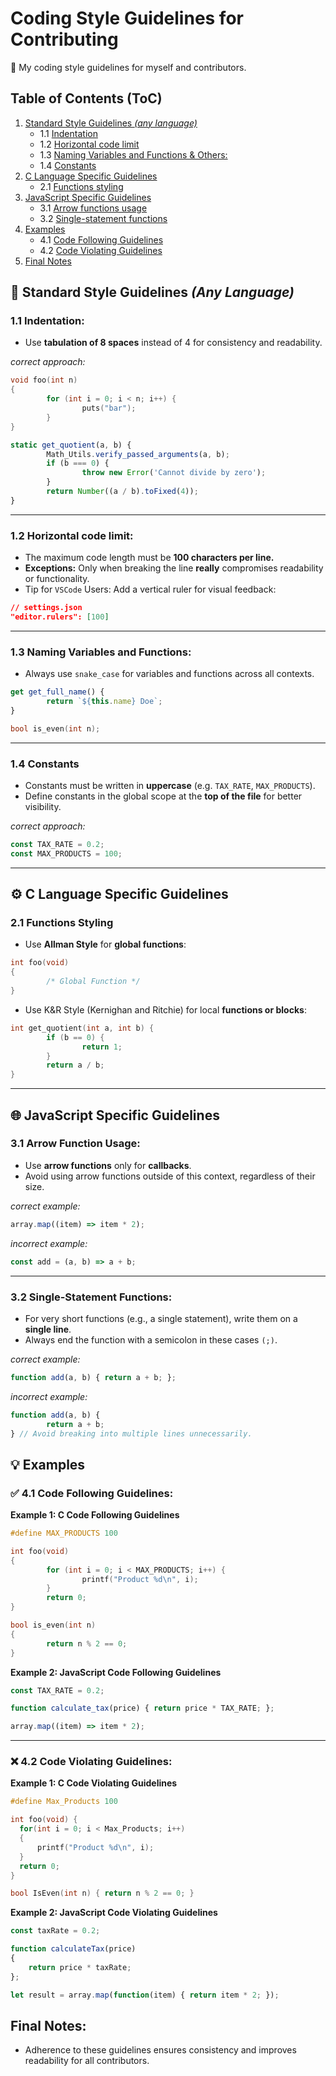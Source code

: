 # Coding Style Guidelines for Contributing 
📏 My coding style guidelines for myself and contributors.

## Table of Contents (ToC)
1. [Standard Style Guidelines _(any language)_](#📏-standard-style-guidelines-any-language)
    - 1.1 [Indentation](#11-indentation)
    - 1.2 [Horizontal code limit](#12-horizontal-code-limit)
    - 1.3 [Naming Variables and Functions & Others:](#13-naming-variables-and-functions)
    - 1.4 [Constants](#14-constants)
2. [C Language Specific Guidelines](#⚙️-c-language-specific-guidelines)
    - 2.1 [Functions styling](#21-functions-styling) 
3. [JavaScript Specific Guidelines](#🌐-javascript-specific-guidelines)
    - 3.1 [Arrow functions usage](#31-arrow-function-usage)
    - 3.2 [Single-statement functions](#32-single-statement-functions)
4. [Examples](#💡-examples)
    - 4.1 [Code Following Guidelines](#✅-41-code-following-guidelines)
    - 4.2 [Code Violating Guidelines](#❌-42-code-violating-guidelines)
5. [Final Notes](#final-notes)


## 📏 Standard Style Guidelines _(Any Language)_
### 1.1 Indentation:
- Use **tabulation of 8 spaces** instead of 4 for consistency and readability.


_correct approach:_
```c
void foo(int n) 
{
        for (int i = 0; i < n; i++) {
                puts("bar"); 
        } 
}
```

```JavaScript
static get_quotient(a, b) {
        Math_Utils.verify_passed_arguments(a, b);
        if (b === 0) {
                throw new Error('Cannot divide by zero');
        }
        return Number((a / b).toFixed(4));
}
```
---

### 1.2 Horizontal code limit:
- The maximum code length must be **100 characters per line.**
- **Exceptions:** Only when breaking the line **really** compromises readability or functionality.
- Tip for `VSCode` Users: Add a vertical ruler for visual feedback:

```json
// settings.json
"editor.rulers": [100]
```
---
### 1.3 Naming Variables and Functions:
- Always use `snake_case` for variables and functions across all contexts.
```JavaScript
get get_full_name() {
        return `${this.name} Doe`;
}
```

```C
bool is_even(int n);
```
---
### 1.4 Constants 
- Constants must be written in **uppercase** (e.g. `TAX_RATE`, `MAX_PRODUCTS`).
- Define constants in the global scope at the **top of the file** for better visibility.

_correct approach:_
```JavaScript
const TAX_RATE = 0.2;
const MAX_PRODUCTS = 100;
```
---

## ⚙️ C Language Specific Guidelines

### 2.1 Functions Styling
- Use **Allman Style** for **global functions**:
```c
int foo(void) 
{
        /* Global Function */
}
```
- Use K&R Style (Kernighan and Ritchie) for local **functions or blocks**:

```c
int get_quotient(int a, int b) {
        if (b == 0) {
                return 1;
        }
        return a / b;
}
```
---
## 🌐 JavaScript Specific Guidelines

### 3.1 Arrow Function Usage:
- Use **arrow functions** only for **callbacks**.
- Avoid using arrow functions outside of this context, regardless of their size.

_correct example:_
```JavaScript
array.map((item) => item * 2);
```

_incorrect example:_
```JavaScript
const add = (a, b) => a + b;
```
---
### 3.2 Single-Statement Functions:
- For very short functions (e.g., a single statement), write them on a **single line**.
- Always end the function with a semicolon in these cases `(;)`.

_correct example:_
```JavaScript
function add(a, b) { return a + b; };
```

_incorrect example:_
```JavaScript
function add(a, b) { 
        return a + b; 
} // Avoid breaking into multiple lines unnecessarily.
```

## 💡 Examples

### ✅ 4.1 Code Following Guidelines:

**Example 1: C Code Following Guidelines**
```c
#define MAX_PRODUCTS 100 

int foo(void) 
{
        for (int i = 0; i < MAX_PRODUCTS; i++) {
                printf("Product %d\n", i); 
        }
        return 0; 
}

bool is_even(int n) 
{
        return n % 2 == 0; 
}
```

**Example 2: JavaScript Code Following Guidelines**
```JavaScript
const TAX_RATE = 0.2;

function calculate_tax(price) { return price * TAX_RATE; };

array.map((item) => item * 2); 
```
---

### ❌ 4.2 Code Violating Guidelines:
**Example 1: C Code Violating Guidelines**
```c
#define Max_Products 100

int foo(void) {
  for(int i = 0; i < Max_Products; i++) 
  { 
      printf("Product %d\n", i); 
  } 
  return 0;
}

bool IsEven(int n) { return n % 2 == 0; } 
```
**Example 2: JavaScript Code Violating Guidelines**
```JavaScript
const taxRate = 0.2; 

function calculateTax(price) 
{ 
    return price * taxRate; 
};

let result = array.map(function(item) { return item * 2; });
```

## Final Notes:
- Adherence to these guidelines ensures consistency and improves readability for all contributors.

